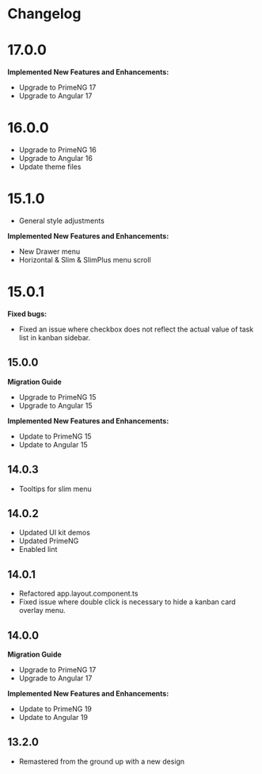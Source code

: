 # Changelog

# 17.0.0
**Implemented New Features and Enhancements:**
- Upgrade to PrimeNG 17
- Upgrade to Angular 17

# 16.0.0
- Upgrade to PrimeNG 16
- Upgrade to Angular 16
- Update theme files

# 15.1.0

- General style adjustments

**Implemented New Features and Enhancements:**
- New Drawer menu
- Horizontal & Slim & SlimPlus menu scroll

# 15.0.1
**Fixed bugs:**
- Fixed an issue where checkbox does not reflect the actual value of task list in kanban sidebar.

## 15.0.0
**Migration Guide**
- Upgrade to PrimeNG 15
- Upgrade to Angular 15
  
**Implemented New Features and Enhancements:**
- Update to PrimeNG 15
- Update to Angular 15

## 14.0.3
- Tooltips for slim menu

## 14.0.2
- Updated UI kit demos
- Updated PrimeNG
- Enabled lint

## 14.0.1
- Refactored app.layout.component.ts
- Fixed issue where double click is necessary to hide a kanban card overlay menu.

## 14.0.0
**Migration Guide**
- Upgrade to PrimeNG 17
- Upgrade to Angular 17
  
**Implemented New Features and Enhancements:**
- Update to PrimeNG 19
- Update to Angular 19

## 13.2.0
- Remastered from the ground up with a new design
